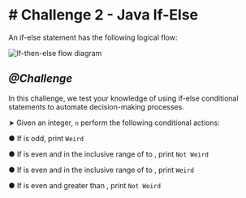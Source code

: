 # # Challenge 2 - Java If-Else

An if-else statement has the following logical flow:

![If-then-else flow diagram](https://upload.wikimedia.org/wikipedia/commons/thumb/c/c5/If-Then-Else-diagram.svg/330px-If-Then-Else-diagram.svg.png)



## *@Challenge*

In this challenge, we test your knowledge of using if-else conditional statements to automate decision-making processes.

➤ Given an integer, `n` perform the following conditional actions:

● If  is odd, print `Weird`

● If  is even and in the inclusive range of  to , print `Not Weird`

● If  is even and in the inclusive range of  to , print `Weird`

● If  is even and greater than , print `Not Weird`